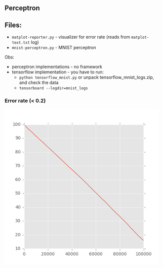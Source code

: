 
## Perceptron

## Files:
+ `matplot-reporter.py` - visualizer for error rate (reads from `matplot-text.txt` log)
+ `mnist-perceptron.py` - MNIST perceptron

Obs:
+ perceptron implementations - no framework
+ tensorflow implementation - you have to run:
  + `python tensorflow_mnist.py` or unpack tensorflow_mnist_logs.zip, and check the data
  + `tensorboard --logdir=mnist_logs`

### Error rate (< 0.2)
![Error rate for first iteration](iteration1.png)
